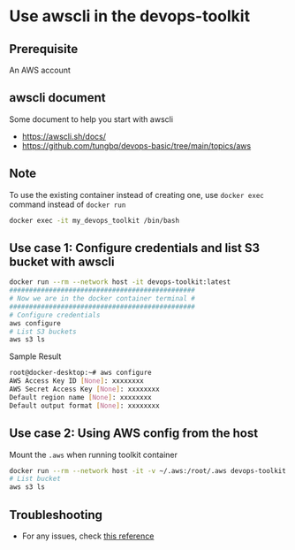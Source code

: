 # Use awscli in the devops-toolkit

## Prerequisite

An AWS account

## awscli document

Some document to help you start with awscli

- <https://awscli.sh/docs/>
- <https://github.com/tungbq/devops-basic/tree/main/topics/aws>

## Note

To use the existing container instead of creating one, use `docker exec` command instead of `docker run`

```bash
docker exec -it my_devops_toolkit /bin/bash
```

## Use case 1: Configure credentials and list S3 bucket with awscli

```bash
docker run --rm --network host -it devops-toolkit:latest
###############################################
# Now we are in the docker container terminal #
###############################################
# Configure credentials
aws configure
# List S3 buckets
aws s3 ls
```

Sample Result

```bash
root@docker-desktop:~# aws configure
AWS Access Key ID [None]: xxxxxxxx
AWS Secret Access Key [None]: xxxxxxxx
Default region name [None]: xxxxxxxx
Default output format [None]: xxxxxxxx


```

## Use case 2: Using AWS config from the host

Mount the `.aws` when running toolkit container

```bash
docker run --rm --network host -it -v ~/.aws:/root/.aws devops-toolkit:latest
# List bucket
aws s3 ls
```

## Troubleshooting

- For any issues, check [this reference](../troubleshooting/TROUBLESHOOTING.md)
